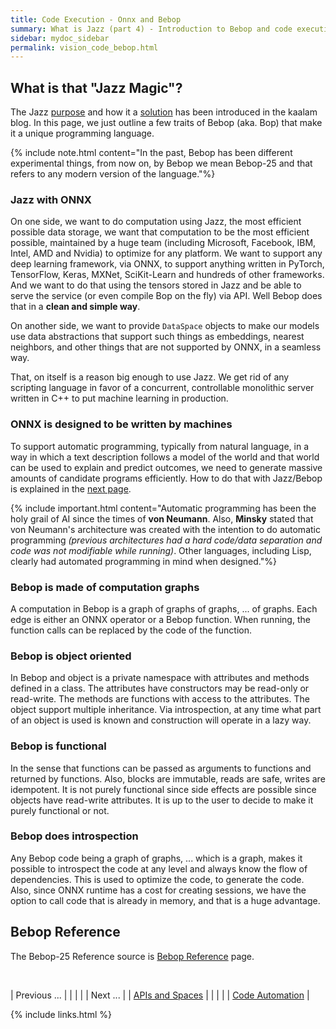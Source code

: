 ```yaml
---
title: Code Execution - Onnx and Bebop
summary: What is Jazz (part 4) - Introduction to Bebop and code execution
sidebar: mydoc_sidebar
permalink: vision_code_bebop.html
---
```


## What is that "Jazz Magic"?

The Jazz [purpose](/kaalam/2018/10/04/why_jazz.html) and how it a [solution](/kaalam/2018/10/01/how_is_jazz_a_solution.html) has been
introduced in the kaalam blog. In this page, we just outline a few traits of Bebop (aka. Bop) that make it a unique programming language.

{% include note.html content="In the past, Bebop has been different experimental things, from now on, by Bebop we mean Bebop-25 and that
refers to any modern version of the language."%}


### Jazz with ONNX

On one side, we want to do computation using Jazz, the most efficient possible data storage, we want that computation to be the most
efficient possible, maintained by a huge team (including Microsoft, Facebook, IBM, Intel, AMD and Nvidia) to optimize for any platform.
We want to support any deep learning framework, via ONNX, to support anything written in PyTorch, TensorFlow, Keras, MXNet, SciKit-Learn
and hundreds of other frameworks. And we want to do that using the tensors stored in Jazz and be able to serve the service (or even compile
Bop on the fly) via API. Well Bebop does that in a **clean and simple way**.

On another side, we want to provide `DataSpace` objects to make our models use data abstractions that support such things as embeddings,
nearest neighbors, and other things that are not supported by ONNX, in a seamless way.

That, on itself is a reason big enough to use Jazz. We get rid of any scripting language in favor of a concurrent, controllable monolithic
server written in C++ to put machine learning in production.


### ONNX is designed to be written by machines

To support automatic programming, typically from natural language, in a way in which a text description follows a model of the world and
that world can be used to explain and predict outcomes, we need to generate massive amounts of candidate programs efficiently. How to do
that with Jazz/Bebop is explained in the [next page](vision_models.html).

{% include important.html content="Automatic programming has been the holy grail of AI since the times of <b>von Neumann</b>. Also,
<b>Minsky</b> stated that von Neumann's architecture was created with the intention to do automatic programming <i>(previous architectures
had a hard code/data separation and code was not modifiable while running)</i>. Other languages, including Lisp, clearly had automated
programming in mind when designed."%}


### Bebop is made of computation graphs

A computation in Bebop is a graph of graphs of graphs, ... of graphs. Each edge is either an ONNX operator or a Bebop function. When
running, the function calls can be replaced by the code of the function.


### Bebop is object oriented

In Bebop and object is a private namespace with attributes and methods defined in a class. The attributes have constructors may be
read-only or read-write. The methods are functions with access to the attributes. The object support multiple inheritance.
Via introspection, at any time what part of an object is used is known and construction will operate in a lazy way.


### Bebop is functional

In the sense that functions can be passed as arguments to functions and returned by functions. Also, blocks are immutable, reads are safe,
writes are idempotent. It is not purely functional since side effects are possible since objects have read-write attributes.
It is up to the user to decide to make it purely functional or not.


### Bebop does introspection

Any Bebop code being a graph of graphs, ... which is a graph, makes it possible to introspect the code at any level and always know
the flow of dependencies. This is used to optimize the code, to generate the code. Also, since ONNX runtime has a cost for creating
sessions, we have the option to call code that is already in memory, and that is a huge advantage.


## Bebop Reference

The Bebop-25 Reference source is [Bebop Reference](bop_reference.html) page.


<br/>

| <span class="label label-default">Previous ...</span> | | | | | <span class="label label-info">Next ...</span> |
| [APIs and Spaces](vision_apis_spaces.html) | | | | | [Code Automation](vision_models.html) |

{% include links.html %}
